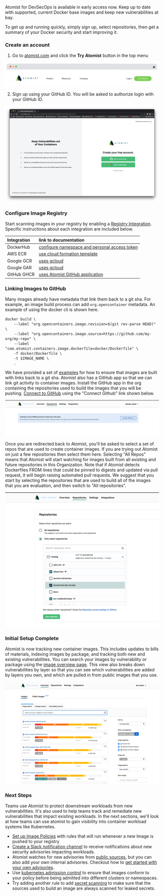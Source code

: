 Atomist for DevSecOps is available in early access now.
Keep up to date with supported, current Docker base images and keep new vulnerabilities at bay.

[early-access]: https://atomist.com/devsecops (Request early access)

To get up and running quickly, simply sign up, select repositories, then get a summary of your
Docker security and start improving it.

### Create an account

1. Go to [atomist.com](https://atomist.com) and click the **Try Atomist** button in the top menu

![Try Atomist button](img/getting-started/try-atomist.png)

2. Sign up using your GitHub ID. You will be asked to authorize login with your GitHub ID.

![Sign up](img/getting-started/sign-up.png)

### Configure Image Registry

Start scanning images in your registry by enabling a [Registry Integration](https://dso.atomist.com/r/auth/integrations).
Specific instructions about each integration are included below.

| Integration | link to documentation |
| :----       | :-----  |
| DockerHub   | [configure namespace and personal access token](integration/dockerhub.md) |
| AWS ECR     | [use cloud formation template](integration/ecr.md) |
| Google GCR  | [uses gcloud](integration/gcr.md) |
| Google GAR  | [uses gcloud](integration/gar.md) |
| GitHub GHCR | [uses Atomist GitHub application](integration/ghcr.md) |

### Linking Images to GitHub

Many images already have metadata that link them back to a git sha.  For example, an image build process can add `org.opencontainer` metadata.  An example of using the docker cli is shown here.

```
docker build \
    --label "org.opencontainers.image.revision=$(git rev-parse HEAD)" \
    --label "org.opencontainers.image.source=https://github.com/my-org/my-repo" \
    --label "com.atomist.containers.image.dockerfile=docker/Dockerfile" \
    -f docker/Dockerfile \
    -t $IMAGE_NAME \
    .
```

We have provided a set of [examples](integration/linking-images.md) for how to ensure that images are built with links back to a git sha.  Atomist also has a GitHub app so that we can link git activity to container images.  Install the GitHub app in the org containing the repositories used to build the images that you will be pushing. [Connect to GitHub](https://dso.atomist.com/r/auth/repositories) using the "Connect Github" link shown below.

![Connect GitHub](img/getting-started/connect-github.png)

Once you are redirected back to Atomist, you'll be asked to select a set of repos that are used to create container images.  If you are trying out Atomist on just a few repositories then select them here.  Selecting "All Repos" means that Atomist will start watching for images built from all existing and future repositories in this Organization.  Note that if Atomist detects Dockerfiles FROM lines that could be pinned to digests and updated via pull request, it will begin raising automated pull requests.  We suggest that you start by selecting the repositories that are used to build all of the images that you are evaluation, and then switch to "All repositories".

![activate-repos](img/getting-started/activate-repos.png)

### Initial Setup Complete

Atomist is now tracking new container images.  This includes updates to bills of materials, indexing images by package, and tracking both new and existing vulnerabilities.  You can search your images by vulnerability or package using the [image overview page](https://dso.atomist.com/r/auth/overview/images).  This view also breaks down vulnerabilities by layer so that you can see which vulnerabilities are added by layers you own, and which are pulled in from public images that you use.

![Overview](img/getting-started/overview.png)

### Next Steps

Teams use Atomist to protect downstream workloads from new vulnerabilities.  It's also used to help teams track and remediate new vulnerabilities that impact existing workloads.  In the next sections, we'll look at how teams can use atomist to gain visibility into container workload systems like Kubernetes.

* [Set up Image Policies](getting_started/checks.md) with rules that will run whenever a new Image is pushed to your registry
* [Create a Slack notification channel](integration/slack.md) to receive notifications about new security advisories impacting workloads.
* Atomist watches for new advisories from [public sources](getting_started/sources.md), but you can also add your own internal advisories.  Checkout how to [get started with your own advisories](getting_started/private-advisories.md).
* Use [kubernetes admission control](integration/kubernetes.md) to ensure that images conform to your policy before being admitted into different clusters or namespaces.
* Try adding another rule to add [secret scanning](getting_started/add-secret-scanner-check.md) to make sure that the sources used to build an image are always scanned for leaked secrets.
